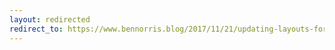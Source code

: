 ```yaml
---
layout: redirected
redirect_to: https://www.bennorris.blog/2017/11/21/updating-layouts-for.html
---
```

